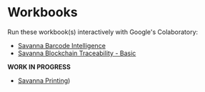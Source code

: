 # Workbooks

Run these workbook(s) interactively with Google's Colaboratory:

* [Savanna Barcode Intelligence](https://colab.research.google.com/github/darryncampbell/Workbooks/blob/master/Barcode%20Intelligence.ipynb)
* [Savanna Blockchain Traceability - Basic](https://colab.research.google.com/github/darryncampbell/Workbooks/blob/master/Savanna%20Blockchain.ipynb)

**WORK IN PROGRESS**

* [Savanna Printing](https://colab.research.google.com/github/darryncampbell/Workbooks/blob/master/Savanna%20Printing.ipynb))